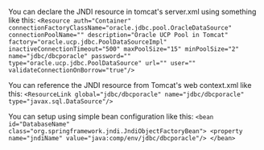 You can declare the JNDI resource in tomcat's server.xml using something like this:
`
<Resource auth="Container" connectionFactoryClassName="oracle.jdbc.pool.OracleDataSource" connectionPoolName="" description="Oracle UCP Pool in Tomcat" factory="oracle.ucp.jdbc.PoolDataSourceImpl" inactiveConnectionTimeout="500" maxPoolSize="15" minPoolSize="2" name="jdbc/dbcporacle" password="" type="oracle.ucp.jdbc.PoolDataSource" url="" user="" validateConnectionOnBorrow="true"/>
`

You can reference the JNDI resource from Tomcat's web context.xml like this:
`
 <ResourceLink global="jdbc/dbcporacle" name="jdbc/dbcporacle" type="javax.sql.DataSource"/>
`

You can setup using simple bean configuration like this:
`
<bean id="DatabaseName" class="org.springframework.jndi.JndiObjectFactoryBean">
    <property name="jndiName" value="java:comp/env/jdbc/dbcporacle"/>
</bean>
`
